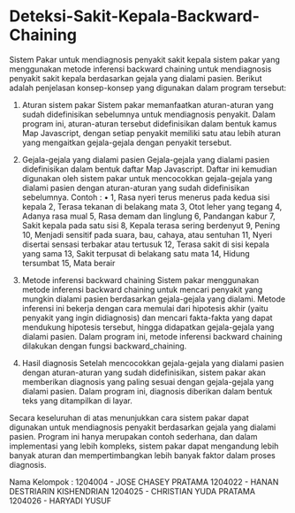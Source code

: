 # Deteksi-Sakit-Kepala-Backward-Chaining
Sistem Pakar untuk mendiagnosis penyakit sakit kepala
sistem pakar yang menggunakan metode inferensi backward chaining untuk mendiagnosis penyakit sakit kepala berdasarkan gejala yang dialami pasien. Berikut adalah penjelasan konsep-konsep yang digunakan dalam program tersebut:
1.	Aturan sistem pakar
Sistem pakar memanfaatkan aturan-aturan yang sudah didefinisikan sebelumnya untuk mendiagnosis penyakit. Dalam program ini, aturan-aturan tersebut didefinisikan dalam bentuk kamus Map Javascript, dengan setiap penyakit memiliki satu atau lebih aturan yang mengaitkan gejala-gejala dengan penyakit tersebut.

2.	Gejala-gejala yang dialami pasien
Gejala-gejala yang dialami pasien didefinisikan dalam bentuk daftar Map Javascript. Daftar ini kemudian digunakan oleh sistem pakar untuk mencocokkan gejala-gejala yang dialami pasien dengan aturan-aturan yang sudah didefinisikan sebelumnya. Contoh :
• 1, Rasa nyeri terus menerus pada kedua sisi kepala
  2, Terasa tekanan di belakang mata
  3, Otot leher yang tegang
  4, Adanya rasa mual
  5, Rasa demam dan linglung
  6, Pandangan kabur
  7, Sakit kepala pada satu sisi
  8, Kepala terasa sering berdenyut
  9, Pening
  10, Menjadi sensitif pada suara, bau, cahaya, atau sentuhan
  11, Nyeri disertai sensasi terbakar atau tertusuk
  12, Terasa sakit di sisi kepala yang sama
  13, Sakit terpusat di belakang satu mata
  14, Hidung tersumbat
  15, Mata berair

3.	Metode inferensi backward chaining
Sistem pakar menggunakan metode inferensi backward chaining untuk mencari penyakit yang mungkin dialami pasien berdasarkan gejala-gejala yang dialami. Metode inferensi ini bekerja dengan cara memulai dari hipotesis akhir (yaitu penyakit yang ingin didiagnosis) dan mencari fakta-fakta yang dapat mendukung hipotesis tersebut, hingga didapatkan gejala-gejala yang dialami pasien. Dalam program ini, metode inferensi backward chaining dilakukan dengan fungsi backward_chaining.

4.	Hasil diagnosis
Setelah mencocokkan gejala-gejala yang dialami pasien dengan aturan-aturan yang sudah didefinisikan, sistem pakar akan memberikan diagnosis yang paling sesuai dengan gejala-gejala yang dialami pasien. Dalam program ini, diagnosis diberikan dalam bentuk teks yang ditampilkan di layar.

Secara keseluruhan di atas menunjukkan cara sistem pakar dapat digunakan untuk mendiagnosis penyakit berdasarkan gejala yang dialami pasien. Program ini hanya merupakan contoh sederhana, dan dalam implementasi yang lebih kompleks, sistem pakar dapat mengandung lebih banyak aturan dan mempertimbangkan lebih banyak faktor dalam proses diagnosis.

Nama Kelompok :
1204004     -   JOSE CHASEY PRATAMA
1204022     -   HANAN DESTRIARIN KISHENDRIAN
1204025     -   CHRISTIAN YUDA PRATAMA
1204026     -   HARYADI YUSUF

